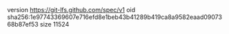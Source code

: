 version https://git-lfs.github.com/spec/v1
oid sha256:1e97743369607e716efd8e1beb43b41289b419ca8a9582eaad0907368b87ef53
size 11524
